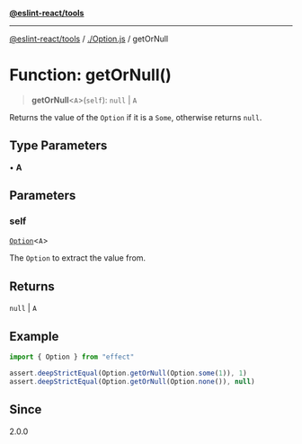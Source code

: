 [**@eslint-react/tools**](../../README.md)

***

[@eslint-react/tools](../../README.md) / [./Option.js](../README.md) / getOrNull

# Function: getOrNull()

> **getOrNull**\<`A`\>(`self`): `null` \| `A`

Returns the value of the `Option` if it is a `Some`, otherwise returns `null`.

## Type Parameters

• **A**

## Parameters

### self

[`Option`](../type-aliases/Option.md)\<`A`\>

The `Option` to extract the value from.

## Returns

`null` \| `A`

## Example

```ts
import { Option } from "effect"

assert.deepStrictEqual(Option.getOrNull(Option.some(1)), 1)
assert.deepStrictEqual(Option.getOrNull(Option.none()), null)
```

## Since

2.0.0
